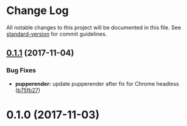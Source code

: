# Change Log

All notable changes to this project will be documented in this file. See [standard-version](https://github.com/conventional-changelog/standard-version) for commit guidelines.

<a name="0.1.1"></a>
## [0.1.1](https://github.com/LasaleFamine/http-server-pwa/compare/v0.1.0...v0.1.1) (2017-11-04)


### Bug Fixes

* **pupperender:** update pupperender after fix for Chrome headless ([b75fb27](https://github.com/LasaleFamine/http-server-pwa/commit/b75fb27))



<a name="0.1.0"></a>
# 0.1.0 (2017-11-03)
